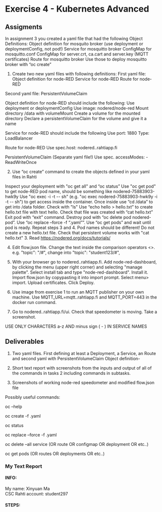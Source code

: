 # Exercise 4 - Kubernetes Advanced
## Assigments
In assignment 3 you created a yaml file that had the following Object Definitions:
Object definition for mosquito broker (use deployment or deploymentConfig, not pod!)
Service for mosquitto broker
ConfigMap for mosquitto.conf
ConfigMap for server.crt, ca.cart and server.key (MQTT certificates)
Route for mosquitto broker
Use those to deploy mosquitto broker with “oc create”

1. Create two new yaml files with following definitions:
First yaml file:
Object definition for node-RED
Service for node-RED
Route for node-RED

Second yaml file:
PersistentVolumeClaim


Object definition for node-RED should include the following:
Use deployment or deploymentConfig
Use image: nodered/node-red
Mount directory /data with volumeMount
Create a volume for the mounted directory
Declare a persistentVolumeClaim for the volume and give it a name

Service for node-RED should include the following
Use port: 1880
Type: LoadBalancer


Route for node-RED
Use spec.host: nodered.<yourStudentId>.rahtiapp.fi

PersistentVolumeClaim (Separate yaml file!)
Use spec. accessModes:
        - ReadWriteOnce


2. Use “oc create” command to create the objects defined in your yaml files in Rahti

Inspect your deployment with "oc get all" and “oc status”
Use "oc get pod" to get node-RED pod name, should be something like nodered-75883903-hwk9y
Use "oc exec <podname> -i -t -- sh" (e.g. "oc exec nodered-75883903-hwk9y -i -t -- sh") to get access inside the container.
Once inside use “cd /data” to get into /data folder. Check with "ls"
Use “echo hello > hello.txt” to create hello.txt file with text hello. Check that file was created with “cat hello.txt”
Exit pod with “exit” command. Destroy pod with “oc delete pod nodered-pod”. Use “oc replace –force -f “<yourYaml>.yaml””. Use “oc get pods” and wait until pod is ready. Repeat steps 3 and 4. Pod names should be different! Do not create a  new hello.txt file. Check that persistent volume works with "cat hello.txt"
3. Read https://nodered.org/docs/tutorials/

4. Edit flow.json file. Change the text inside the comparison operators <>. e.g. "topic": "<studentID>/#", change into "topic": "student123/#",

5. With your browser go to nodered.<yourStudentId>.rahtiapp.fi. Add node-red-dashboard, by clicking the menu (upper right corner) and selecting "manage palette". Select install tab and type "node-red-dashboard". Install it. Import flow.json by copypasting it into import prompt. Select menu> import. Upload certificates. Click Deploy.

6. Use image from exercise 1 to run an MQTT publisher on your own machine. Use MQTT_URL=mqtt.<studentXXX>.rahtiapp.fi and MQTT_PORT=443 in the docker run command.

7. Go to nodered.<yourStudentId>.rahtiapp.fi/ui. Check that speedometer is moving. Take a screenshot.

USE ONLY CHARACTERS a-z AND minus sign ( - ) IN SERVICE NAMES


## Deliverables

1. Two yaml files. First defining at least a Deployment, a Service, an Route and second yaml with PersistentVolumeClaim Object definition-

2. Short text report with screenshots from the inputs and output of all of the commands in tasks 2 including commands in subtasks.

3. Screenshots of working node-red speedometer and modified flow.json file

Possibly useful commands:

oc –help

oc create -f <your>.yaml

oc status

oc replace –force -f <your>.yaml

oc delete –all service (OR route OR configmap OR deployment OR etc..)

oc get pods (OR routes OR deployments OR etc..)





### My Text Report
#### INFO:
   My name: Xinyuan Ma  
   CSC Rahti account: student297

#### STEPS: